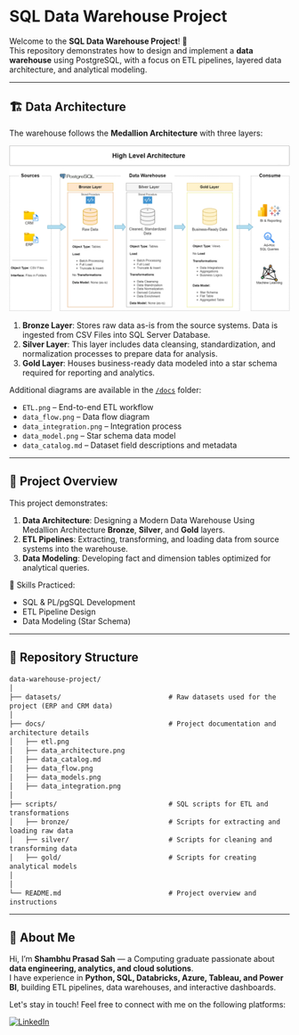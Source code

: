 # SQL Data Warehouse Project  

Welcome to the **SQL Data Warehouse Project**! 🚀  
This repository demonstrates how to design and implement a **data warehouse** using PostgreSQL, with a focus on ETL pipelines, layered data architecture, and analytical modeling.  

---

## 🏗️ Data Architecture  

The warehouse follows the **Medallion Architecture** with three layers:  

![Data Architecture](docs/data_architecture.png)  

1. **Bronze Layer**: Stores raw data as-is from the source systems. Data is ingested from CSV Files into SQL Server Database.
2. **Silver Layer**: This layer includes data cleansing, standardization, and normalization processes to prepare data for analysis.
3. **Gold Layer**: Houses business-ready data modeled into a star schema required for reporting and analytics. 

Additional diagrams are available in the [`/docs`](./docs) folder:  
- `ETL.png` – End-to-end ETL workflow  
- `data_flow.png` – Data flow diagram  
- `data_integration.png` – Integration process  
- `data_model.png` – Star schema data model  
- `data_catalog.md` – Dataset field descriptions and metadata  

---

## 📖 Project Overview  

This project demonstrates:  

1. **Data Architecture**: Designing a Modern Data Warehouse Using Medallion Architecture **Bronze**, **Silver**, and **Gold** layers.
2. **ETL Pipelines**: Extracting, transforming, and loading data from source systems into the warehouse.
3. **Data Modeling**: Developing fact and dimension tables optimized for analytical queries. 

🎯 Skills Practiced:  
- SQL & PL/pgSQL Development  
- ETL Pipeline Design  
- Data Modeling (Star Schema)  

---

## 📂 Repository Structure
```
data-warehouse-project/
│
├── datasets/                           # Raw datasets used for the project (ERP and CRM data)
│
├── docs/                               # Project documentation and architecture details
│   ├── etl.png                      
│   ├── data_architecture.png        
│   ├── data_catalog.md                
│   ├── data_flow.png                
│   ├── data_models.png             
│   ├── data_integration.png             
│
├── scripts/                            # SQL scripts for ETL and transformations
│   ├── bronze/                         # Scripts for extracting and loading raw data
│   ├── silver/                         # Scripts for cleaning and transforming data
│   ├── gold/                           # Scripts for creating analytical models
│
│
└── README.md                           # Project overview and instructions
```
---
## 🌟 About Me

Hi, I’m **Shambhu Prasad Sah** — a Computing graduate passionate about **data engineering, analytics, and cloud solutions**.  
I have experience in **Python, SQL, Databricks, Azure, Tableau, and Power BI**, building ETL pipelines, data warehouses, and interactive dashboards.

Let's stay in touch! Feel free to connect with me on the following platforms:

[![LinkedIn](https://img.shields.io/badge/LinkedIn-0077B5?style=for-the-badge&logo=linkedin&logoColor=white)](https://www.linkedin.com/in/sahshambhu/)
